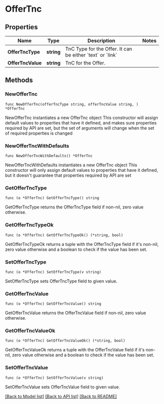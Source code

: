 # OfferTnc

## Properties

Name | Type | Description | Notes
------------ | ------------- | ------------- | -------------
**OfferTncType** | **string** | TnC Type for the Offer. It can be either &#x60;text&#x60; or &#x60;link&#x60; | 
**OfferTncValue** | **string** | TnC for the Offer. | 

## Methods

### NewOfferTnc

`func NewOfferTnc(offerTncType string, offerTncValue string, ) *OfferTnc`

NewOfferTnc instantiates a new OfferTnc object
This constructor will assign default values to properties that have it defined,
and makes sure properties required by API are set, but the set of arguments
will change when the set of required properties is changed

### NewOfferTncWithDefaults

`func NewOfferTncWithDefaults() *OfferTnc`

NewOfferTncWithDefaults instantiates a new OfferTnc object
This constructor will only assign default values to properties that have it defined,
but it doesn't guarantee that properties required by API are set

### GetOfferTncType

`func (o *OfferTnc) GetOfferTncType() string`

GetOfferTncType returns the OfferTncType field if non-nil, zero value otherwise.

### GetOfferTncTypeOk

`func (o *OfferTnc) GetOfferTncTypeOk() (*string, bool)`

GetOfferTncTypeOk returns a tuple with the OfferTncType field if it's non-nil, zero value otherwise
and a boolean to check if the value has been set.

### SetOfferTncType

`func (o *OfferTnc) SetOfferTncType(v string)`

SetOfferTncType sets OfferTncType field to given value.


### GetOfferTncValue

`func (o *OfferTnc) GetOfferTncValue() string`

GetOfferTncValue returns the OfferTncValue field if non-nil, zero value otherwise.

### GetOfferTncValueOk

`func (o *OfferTnc) GetOfferTncValueOk() (*string, bool)`

GetOfferTncValueOk returns a tuple with the OfferTncValue field if it's non-nil, zero value otherwise
and a boolean to check if the value has been set.

### SetOfferTncValue

`func (o *OfferTnc) SetOfferTncValue(v string)`

SetOfferTncValue sets OfferTncValue field to given value.



[[Back to Model list]](../README.md#documentation-for-models) [[Back to API list]](../README.md#documentation-for-api-endpoints) [[Back to README]](../README.md)


